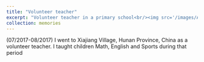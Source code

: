 ```yaml
---
title: "Volunteer teacher"
excerpt: "Volunteer teacher in a primary school<br/><img src='/images/Activity-Images/Volunteer-Teacher.png'>"
collection: memories
---
```


(07/2017-08/2017) I went to Xiajiang Village, Hunan Province, China as a volunteer teacher. I taught children Math, English and Sports during that period

